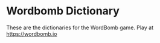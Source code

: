 # Wordbomb Dictionary

These are the dictionaries for the WordBomb game.
Play at https://wordbomb.io
